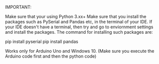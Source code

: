 IMPORTANT:

Make sure that your using Python 3.xx+
Make sure that you install the packages such as PySerial and Pandas etc, in the terminal of your IDE. If your IDE doesn't have a terminal, then try and go to enviornment settings and install the packages. The command for installing such packages are:

pip install pyserial
pip install pandas

Works only for Arduino Uno and Windows 10.
(Make sure you execute the Arduino code first and then the python code)


